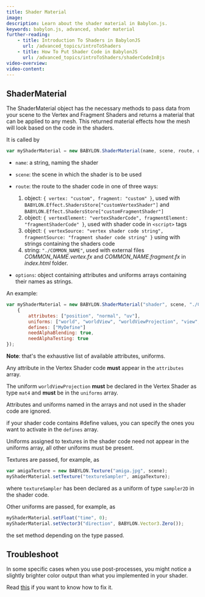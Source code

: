 ```yaml
---
title: Shader Material
image: 
description: Learn about the shader material in Babylon.js.
keywords: babylon.js, advanced, shader material
further-reading:
    - title: Introduction To Shaders in BabylonJS
      url: /advanced_topics/introToShaders
    - title: How To Put Shader Code in BabylonJS
      url: /advanced_topics/introToShaders/shaderCodeInBjs
video-overview:
video-content:
---
```


## ShaderMaterial

The ShaderMaterial object has the necessary methods to pass data from your scene to the Vertex and Fragment Shaders and returns a material that can be applied to any mesh. This returned material effects how the mesh will look based on the code in the shaders.

It is called by 

```javascript
var myShaderMaterial = new BABYLON.ShaderMaterial(name, scene, route, options);
```

- `name`: a string, naming the shader
- `scene`: the scene in which the shader is to be used
- `route`: the route to the shader code in one of three ways:
    1. object: `{ vertex: "custom", fragment: "custom" }`, used with `BABYLON.Effect.ShadersStore["customVertexShader"]` and `BABYLON.Effect.ShadersStore["customFragmentShader"]`
    2. object: `{ vertexElement: "vertexShaderCode", fragmentElement: "fragmentShaderCode" }`, used with shader code in `<script>` tags
    3. object: `{ vertexSource: "vertex shader code string", fragmentSource: "fragment shader code string" }` using with strings containing the shaders code
    4. string: `"./COMMON_NAME"`, used with external files *COMMON\_NAME.vertex.fx* and *COMMON\_NAME.fragment.fx* in *index.html* folder.

- `options`: object containing attributes and uniforms arrays containing their names as strings.

An example:

```javascript
var myShaderMaterial = new BABYLON.ShaderMaterial("shader", scene, "./COMMON_NAME",
    {
        attributes: ["position", "normal", "uv"],
        uniforms: ["world", "worldView", "worldViewProjection", "view", "projection", "time", "direction" ],
        defines: ["MyDefine"]
        needAlphaBlending: true,
        needAlphaTesting: true
});
```
**Note**: that's the exhaustive list of available attributes, uniforms.

Any attribute in the Vertex Shader code **must** appear in the `attributes` array.

The uniform `worldViewProjection` **must** be declared in the Vertex Shader as type `mat4` and **must** be in the `uniforms` array.

Attributes and uniforms named in the arrays and not used in the shader code are ignored.

if your shader code contains #define values, you can specify the ones you want to activate in the `defines` array.

Uniforms assigned to textures in the shader code need not appear in the uniforms array, all other uniforms must be present.

Textures are passed, for example, as 

```javascript
var amigaTexture = new BABYLON.Texture("amiga.jpg", scene);
myShaderMaterial.setTexture("textureSampler", amigaTexture);
```

where `textureSampler` has been declared as a uniform of type `sampler2D` in the shader code.

Other uniforms are passed, for example, as

```javascript
myShaderMaterial.setFloat("time", 0);
myShaderMaterial.setVector3("direction", BABYLON.Vector3.Zero());
```

the set method depending on the type passed.

## Troubleshoot

In some specific cases when you use post-processes, you might notice a slightly brighter color output than what you implemented in your shader.

Read [this](/how_to/Image_Processing) if you want to know how to fix it.